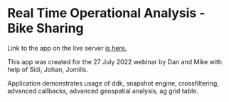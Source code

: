 # Real Time Operational Analysis - Bike Sharing

Link to the app on the live server [is here.](https://dash-demo.plotly.host/real-time-operational-analysis/)

This app was created for the 27 July 2022 webinar by Dan and Mike with help of Sidi, Johan, Jomills.

Application demonstrates usage of ddk, snapshot engine, crossfiltering, advanced callbacks, advanced geospatial analysis, ag grid table.